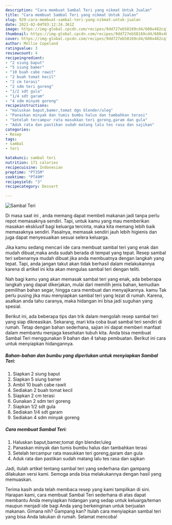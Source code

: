 ```yaml
---
description: "Cara membuat Sambal Teri yang nikmat Untuk Jualan"
title: "Cara membuat Sambal Teri yang nikmat Untuk Jualan"
slug: 929-cara-membuat-sambal-teri-yang-nikmat-untuk-jualan
date: 2021-02-04T03:12:24.361Z
image: https://img-global.cpcdn.com/recipes/9dd727eb58169cd4/680x482cq70/sambal-teri-foto-resep-utama.jpg
thumbnail: https://img-global.cpcdn.com/recipes/9dd727eb58169cd4/680x482cq70/sambal-teri-foto-resep-utama.jpg
cover: https://img-global.cpcdn.com/recipes/9dd727eb58169cd4/680x482cq70/sambal-teri-foto-resep-utama.jpg
author: Mollie Copeland
ratingvalue: 3
reviewcount: 4
recipeingredient:
- "2 siung baput"
- "5 siung bamer"
- "10 buah cabe rawit"
- "2 buah tomat kecil"
- "2 cm terasi"
- "2 sdm teri goreng"
- "1/2 sdt gula"
- "1/4 sdt garam"
- "4 sdm minyak goreng"
recipeinstructions:
- "Haluskan baput,bamer,tomat dgn blender/uleg"
- "Panaskan minyak dan tumis bumbu halus dan tambahkan terasi"
- "Setelah tercampur rata masukkan teri goreng,garam dan gula"
- "Aduk rata dan pastikan sudah matang lalu tes rasa dan sajikan"
categories:
- Resep
tags:
- sambal
- teri

katakunci: sambal teri 
nutrition: 171 calories
recipecuisine: Indonesian
preptime: "PT35M"
cooktime: "PT49M"
recipeyield: "3"
recipecategory: Dessert

---
```



![Sambal Teri](https://img-global.cpcdn.com/recipes/9dd727eb58169cd4/680x482cq70/sambal-teri-foto-resep-utama.jpg)

Di masa  saat ini , anda memang dapat membeli makanan jadi tanpa perlu repot memasaknya sendiri. Tapi, untuk kamu yang mau memberikan masakan eksklusif bagi keluarga tercinta, maka kita memang lebih baik memasaknya sendiri. Pasalnya, memasak sendiri jauh lebih higienis dan juga dapat menyesuaikan sesuai selera keluarga.

Jika kamu sedang mencari ide cara membuat sambal teri yang enak dan mudah dibuat,maka anda sudah berada di tempat yang tepat. Resep sambal teri  sebenarnya mudah dibuat jika anda membuatnya dengan langkah yang tepat. Tapi, anda jangan takut akan tidak berhasil dalam melakukannya 
karena di artikel ini kita akan mengulas sambal teri dengan teliti.  



Nah bagi kamu yang akan memasak sambal teri yang enak, ada beberapa langkah yang dapat dikerjakan, mulai dari memilih jenis bahan, kemudian pemilihan bahan segar, hingga cara membuat dan menyajikannya. kamu Tak perlu pusing jika mau menyiapkan sambal teri yang lezat di rumah. Karena, asalkan anda  tahu caranya, maka hidangan ini bisa jadi suguhan yang spesial.

Berikut ini, ada beberapa tips dan trik dalam mengolah resep sambal teri yang siap dikreasikan. Sekarang, mari kita coba buat sambal teri sendiri di rumah. Tetap dengan bahan sederhana, sajian ini dapat memberi manfaat dalam membantu menjaga kesehatan tubuh kita. Anda bisa membuat Sambal Teri menggunakan 9 bahan dan 4 tahap pembuatan. Berikut ini cara untuk menyiapkan hidangannya.

<!--inarticleads1-->

##### Bahan-bahan dan bumbu yang diperlukan untuk menyiapkan Sambal Teri:

1. Siapkan 2 siung baput
1. Siapkan 5 siung bamer
1. Ambil 10 buah cabe rawit
1. Sediakan 2 buah tomat kecil
1. Siapkan 2 cm terasi
1. Gunakan 2 sdm teri goreng
1. Siapkan 1/2 sdt gula
1. Sediakan 1/4 sdt garam
1. Sediakan 4 sdm minyak goreng




<!--inarticleads2-->

##### Cara membuat Sambal Teri:

1. Haluskan baput,bamer,tomat dgn blender/uleg
1. Panaskan minyak dan tumis bumbu halus dan tambahkan terasi
1. Setelah tercampur rata masukkan teri goreng,garam dan gula
1. Aduk rata dan pastikan sudah matang lalu tes rasa dan sajikan




Jadi, itulah artikel tentang  sambal teri  yang sederhana dan gampang dilakukan versi kami. Semoga anda bisa melakukannya dengan hasil yang memuaskan. 

Terima kasih anda telah membaca resep yang kami tampilkan di sini. Harapan kami, cara membuat  Sambal Teri sederhana di atas dapat membantu Anda menyiapkan hidangan yang sedap untuk keluarga/teman maupun menjadi ide bagi Anda yang berkeinginan untuk berjualan makanan. Gimana nih? Gampang kan? Itulah cara menyiapkan sambal teri yang bisa Anda lakukan di rumah. Selamat mencoba!

